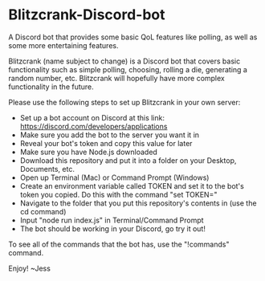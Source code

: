 # Blitzcrank-Discord-bot
A Discord bot that provides some basic QoL features like polling, as well as some more entertaining features.

Blitzcrank (name subject to change) is a Discord bot that covers basic functionality such as simple polling, choosing, rolling a die,
generating a random number, etc. Blitzcrank will hopefully have more complex functionality in the future.

Please use the following steps to set up Blitzcrank in your own server:
 - Set up a bot account on Discord at this link: https://discord.com/developers/applications
 - Make sure you add the bot to the server you want it in
 - Reveal your bot's token and copy this value for later
 - Make sure you have Node.js downloaded
 - Download this repository and put it into a folder on your Desktop, Documents, etc.
 - Open up Terminal (Mac) or Command Prompt (Windows)
 - Create an environment variable called TOKEN and set it to the bot's token you copied. Do this with the command "set TOKEN=<token>"
 - Navigate to the folder that you put this repository's contents in (use the cd command)
 - Input "node run index.js" in Terminal/Command Prompt
 - The bot should be working in your Discord, go try it out!

To see all of the commands that the bot has, use the "!commands" command.

Enjoy!
~Jess
